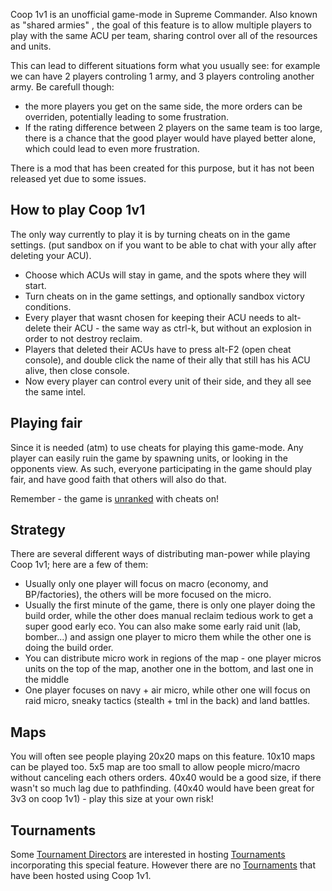 Coop 1v1 is an unofficial game-mode in Supreme Commander. Also known as
"shared armies" , the goal of this feature is to allow multiple players
to play with the same ACU per team, sharing control over all of the
resources and units.

This can lead to different situations form what you usually see: for
example we can have 2 players controling 1 army, and 3 players
controling another army. Be carefull though:

-   the more players you get on the same side, the more orders can be
    overriden, potentially leading to some frustration.
-   If the rating difference between 2 players on the same team is too
    large, there is a chance that the good player would have played
    better alone, which could lead to even more frustration.

There is a mod that has been created for this purpose, but it has not
been released yet due to some issues.

## How to play Coop 1v1

The only way currently to play it is by turning cheats on in the game
settings. (put sandbox on if you want to be able to chat with your ally
after deleting your ACU).

-   Choose which ACUs will stay in game, and the spots where they will
    start.
-   Turn cheats on in the game settings, and optionally sandbox victory
    conditions.
-   Every player that wasnt chosen for keeping their ACU needs to
    alt-delete their ACU - the same way as ctrl-k, but without an
    explosion in order to not destroy reclaim.
-   Players that deleted their ACUs have to press alt-F2 (open cheat
    console), and double click the name of their ally that still has his
    ACU alive, then close console.
-   Now every player can control every unit of their side, and they all
    see the same intel.

## Playing fair

Since it is needed (atm) to use cheats for playing this game-mode. Any
player can easily ruin the game by spawning units, or looking in the
opponents view. As such, everyone participating in the game should play
fair, and have good faith that others will also do that.

Remember - the game is [unranked](Global_Ranking "wikilink") with cheats
on!

## Strategy

There are several different ways of distributing man-power while playing
Coop 1v1; here are a few of them:

-   Usually only one player will focus on macro (economy, and
    BP/factories), the others will be more focused on the micro.
-   Usually the first minute of the game, there is only one player doing
    the build order, while the other does manual reclaim tedious work to
    get a super good early eco. You can also make some early raid unit
    (lab, bomber...) and assign one player to micro them while the other
    one is doing the build order.
-   You can distribute micro work in regions of the map - one player
    micros units on the top of the map, another one in the bottom, and
    last one in the middle
-   One player focuses on navy + air micro, while other one will focus
    on raid micro, sneaky tactics (stealth + tml in the back) and land
    battles.

## Maps

You will often see people playing 20x20 maps on this feature. 10x10 maps
can be played too. 5x5 map are too small to allow people micro/macro
without canceling each others orders. 40x40 would be a good size, if
there wasn't so much lag due to pathfinding. (40x40 would have been
great for 3v3 on coop 1v1) - play this size at your own risk!

## Tournaments

Some [Tournament Directors](User_Groups#Tournament_Directors "wikilink")
are interested in hosting [Tournaments](Tournaments "wikilink")
incorporating this special feature. However there are no
[Tournaments](Tournaments "wikilink") that have been hosted using Coop
1v1.